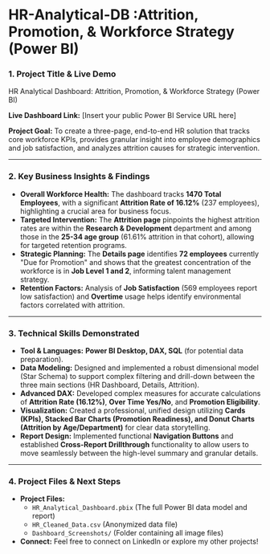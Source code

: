 ﻿# HR-Analytical-DB :Attrition, Promotion, & Workforce Strategy (Power BI)


### **1. Project Title & Live Demo**

  HR Analytical Dashboard: Attrition, Promotion, & Workforce Strategy (Power BI)

**Live Dashboard Link:** [Insert your public Power BI Service URL here]

**Project Goal:** To create a three-page, end-to-end HR solution that tracks core workforce KPIs, provides granular insight into employee demographics and job satisfaction, and analyzes attrition causes for strategic intervention.

-----

### **2. Key Business Insights & Findings**

  * **Overall Workforce Health:** The dashboard tracks **1470 Total Employees**, with a significant **Attrition Rate of 16.12%** (237 employees), highlighting a crucial area for business focus.
  * **Targeted Intervention:** The **Attrition page** pinpoints the highest attrition rates are within the **Research & Development** department and among those in the **25-34 age group** (61.61% attrition in that cohort), allowing for targeted retention programs.
  * **Strategic Planning:** The **Details page** identifies **72 employees** currently "Due for Promotion" and shows that the greatest concentration of the workforce is in **Job Level 1 and 2**, informing talent management strategy.
  * **Retention Factors:** Analysis of **Job Satisfaction** (569 employees report low satisfaction) and **Overtime** usage helps identify environmental factors correlated with attrition.

-----

### **3. Technical Skills Demonstrated**

  * **Tool & Languages:** **Power BI Desktop, DAX, SQL** (for potential data preparation).
  * **Data Modeling:** Designed and implemented a robust dimensional model (Star Schema) to support complex filtering and drill-down between the three main sections (HR Dashboard, Details, Attrition).
  * **Advanced DAX:** Developed complex measures for accurate calculations of **Attrition Rate (16.12%)**, **Over Time Yes/No**, and **Promotion Eligibility**.
  * **Visualization:** Created a professional, unified design utilizing **Cards (KPIs), Stacked Bar Charts (Promotion Readiness), and Donut Charts (Attrition by Age/Department)** for clear data storytelling.
  * **Report Design:** Implemented functional **Navigation Buttons** and established **Cross-Report Drillthrough** functionality to allow users to move seamlessly between the high-level summary and granular details.

-----

### **4. Project Files & Next Steps**

  * **Project Files:**
      * `HR_Analytical_Dashboard.pbix` (The full Power BI data model and report)
      * `HR_Cleaned_Data.csv` (Anonymized data file)
      * `Dashboard_Screenshots/` (Folder containing all image files)
  * **Connect:** Feel free to connect on LinkedIn or explore my other projects\!







